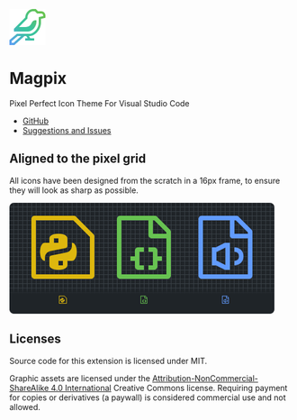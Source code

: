 ![magpix icon](https://raw.githubusercontent.com/Crawron/Magpix/main/images/readme-logo.png)

# Magpix

Pixel Perfect Icon Theme For Visual Studio Code

- [GitHub](https://github.com/Crawron/Magpix)
- [Suggestions and Issues](https://github.com/Crawron/Magpix/issues)

## Aligned to the pixel grid

All icons have been designed from the scratch in a 16px frame, to ensure they will look as sharp as possible.

![grid preview](https://raw.githubusercontent.com/Crawron/Magpix/main/images/readme-preview.png)

## Licenses

Source code for this extension is licensed under MIT.

Graphic assets are licensed under the [Attribution-NonCommercial-ShareAlike 4.0 International](http://creativecommons.org/licenses/by-nc-sa/4.0/?ref=chooser-v1) Creative Commons license. Requiring payment for copies or derivatives (a paywall) is considered commercial use and not allowed.
